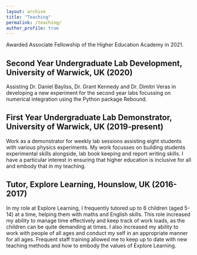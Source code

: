 ```yaml
---
layout: archive
title: "Teaching"
permalink: /teaching/
author_profile: true
---
```


Awarded Associate Fellowship of the Higher Education Academy in 2021.

**Second Year Undergraduate Lab Development**, University of Warwick, UK (2020)
------
Assisting Dr. Daniel Bayliss, Dr. Grant Kennedy and Dr. Dimitri Veras in developing a new experiment for the second year labs focussing on numerical integration using the Python package Rebound.  

**First Year Undergraduate Lab Demonstrator**, University of Warwick, UK (2019-present)
------
Work as a demonstrator for weekly lab sessions assisting eight students with various physics experiments. My work focusses on building students experimental skills alongside, lab book keeping and report writing skills. I have a particular interest in ensuring that higher education is inclusive for all and embody that in my teaching. 

**Tutor**, Explore Learning, Hounslow, UK (2016-2017)
------
In my role at Explore Learning, I frequently tutored up to 6 children (aged 5-14) at a time, helping them with maths and English skills. This role increased my ability to manage time effectively and keep track of work loads, as the children can be quite demanding at times. I also increased my ability to work with people of all ages and conduct my self in an appropriate manner for all ages. Frequent staff training allowed me to keep up to date with new teaching methods and how to embody the values of Explore Learning.

